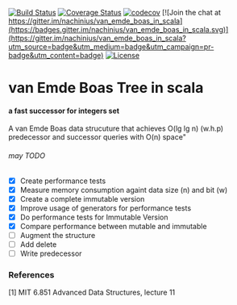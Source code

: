[![Build Status](https://travis-ci.org/nachinius/VanEmdeBoasInScala.svg?branch=master)](https://travis-ci.org/nachinius/VanEmdeBoasInScala)
[![Coverage Status](https://coveralls.io/repos/github/nachinius/van_emde_boas_in_scala/badge.svg)](https://coveralls.io/github/nachinius/van_emde_boas_in_scala)
[![codecov](https://codecov.io/gh/nachinius/VanEmdeBoasInScala/branch/master/graph/badge.svg)](https://codecov.io/gh/nachinius/VanEmdeBoasInScala)
[![Join the chat at https://gitter.im/nachinius/van_emde_boas_in_scala](https://badges.gitter.im/nachinius/van_emde_boas_in_scala.svg)](https://gitter.im/nachinius/van_emde_boas_in_scala?utm_source=badge&utm_medium=badge&utm_campaign=pr-badge&utm_content=badge)
[![License](https://img.shields.io/badge/License-Apache%202.0-blue.svg)](https://opensource.org/licenses/Apache-2.0)

# van Emde Boas Tree in scala
#### a fast successor for integers set

A van Emde Boas data strucuture that achieves O(lg lg n) (w.h.p) predecessor and successor queries with O(n) space"

###### may TODO
- [x] Create performance tests
- [x] Measure memory consumption againt data size (n) and bit (w)
- [x] Create a complete immutable version
- [x] Improve usage of generators for performance tests 
- [x] Do performance tests for Immutable Version
- [x] Compare performance between mutable and immutable 
- [ ] Augment the structure
- [ ] Add delete
- [ ] Write predecessor  

### References
[1] MIT 6.851 Advanced Data Structures, lecture 11


